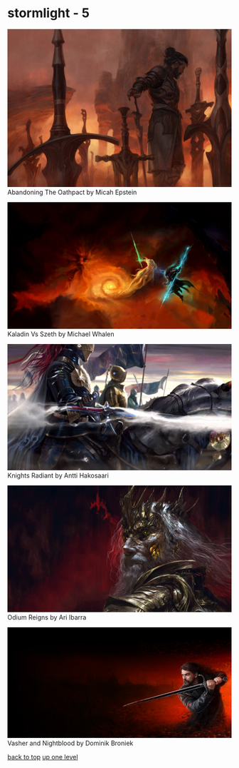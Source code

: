 # stormlight - 5
[![Abandoning The Oathpact by Micah Epstein](https://raw.githubusercontent.com/buckmanc/wallpapers/main/desktop/cosmere/stormlight/abandoning_the_oathpact_by_micah_epstein.jpg "Abandoning The Oathpact by Micah Epstein")](https://raw.githubusercontent.com/buckmanc/wallpapers/main/desktop/cosmere/stormlight/abandoning_the_oathpact_by_micah_epstein.jpg)\
Abandoning The Oathpact by Micah Epstein

[![Kaladin Vs Szeth by Michael Whalen](https://raw.githubusercontent.com/buckmanc/wallpapers/main/desktop/cosmere/stormlight/kaladin_vs_szeth_by_michael_whalen.jpg "Kaladin Vs Szeth by Michael Whalen")](https://raw.githubusercontent.com/buckmanc/wallpapers/main/desktop/cosmere/stormlight/kaladin_vs_szeth_by_michael_whalen.jpg)\
Kaladin Vs Szeth by Michael Whalen

[![Knights Radiant by Antti Hakosaari](https://raw.githubusercontent.com/buckmanc/wallpapers/main/desktop/cosmere/stormlight/knights_radiant_by_antti_hakosaari.jpg "Knights Radiant by Antti Hakosaari")](https://raw.githubusercontent.com/buckmanc/wallpapers/main/desktop/cosmere/stormlight/knights_radiant_by_antti_hakosaari.jpg)\
Knights Radiant by Antti Hakosaari

[![Odium Reigns by Ari Ibarra](https://raw.githubusercontent.com/buckmanc/wallpapers/main/desktop/cosmere/stormlight/odium_reigns_by_ari_ibarra.jpg "Odium Reigns by Ari Ibarra")](https://raw.githubusercontent.com/buckmanc/wallpapers/main/desktop/cosmere/stormlight/odium_reigns_by_ari_ibarra.jpg)\
Odium Reigns by Ari Ibarra

[![Vasher and Nightblood by Dominik Broniek](https://raw.githubusercontent.com/buckmanc/wallpapers/main/desktop/cosmere/stormlight/vasher_and_nightblood_by_dominik_broniek.jpg "Vasher and Nightblood by Dominik Broniek")](https://raw.githubusercontent.com/buckmanc/wallpapers/main/desktop/cosmere/stormlight/vasher_and_nightblood_by_dominik_broniek.jpg)\
Vasher and Nightblood by Dominik Broniek



[back to top](#)
[up one level](/desktop/cosmere/README.MD)
